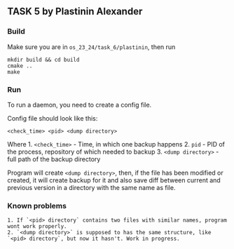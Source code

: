 ## TASK 5 by Plastinin Alexander

### Build

Make sure you are in `os_23_24/task_6/plastinin`, then run

```
mkdir build && cd build
cmake ..
make
```

### Run

To run a daemon, you need to create a config file.

Config file should look like this:

```
<check_time> <pid> <dump directory>
```

Where
    1. `<check_time>` - Time, in which one backup happens
    2. `pid` - PID of the process, repository of which needed to backup
    3. `<dump directory>` - full path of the backup directory

Program will create `<dump directory>`, then, if the file has been modified or created, it will create backup for it and also save diff between current and previous version in a directory with the same name as file.

### Known problems

    1. If `<pid> directory` contains two files with similar names, program wont work properly.
    2. `<dump directory>` is supposed to has the same structure, like `<pid> directory`, but now it hasn't. Work in progress.
